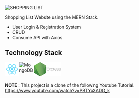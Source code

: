 <img src="https://graduateinusa.files.wordpress.com/2013/09/5ca80-shopping-list.jpg" width="480px" alt="SHOPPING LIST" />

Shopping List Website using the MERN Stack.
- User Login & Registration System
- CRUD
- Consume API with Axios

## Technology Stack
<img align="left" alt="React" width="45px" src="https://raw.githubusercontent.com/github/explore/80688e429a7d4ef2fca1e82350fe8e3517d3494d/topics/react/react.png" />
<img align="left" alt="MongoDB" width="45px" src="https://camo.githubusercontent.com/a0d02fe62cb8dc0a2333089ccb22b78f5c7245178db0edd453a583b302ef3c61/68747470733a2f2f74682e62696e672e636f6d2f74682f69642f4f49502e6e70626147564f7342632d4b566d415375434c48684148614a533f7069643d4170692672733d31" />
<img align="left" alt="NodeJS" width="45px" src="https://raw.githubusercontent.com/github/explore/80688e429a7d4ef2fca1e82350fe8e3517d3494d/topics/nodejs/nodejs.png" />
<img align="left" alt="Express" width="45px" src="https://raw.githubusercontent.com/github/explore/80688e429a7d4ef2fca1e82350fe8e3517d3494d/topics/express/express.png" />

<br /><br /><br />

**NOTE** : This project is a clone of the following Youtube Tutorial. <br />
https://www.youtube.com/watch?v=PBTYxXADG_k
